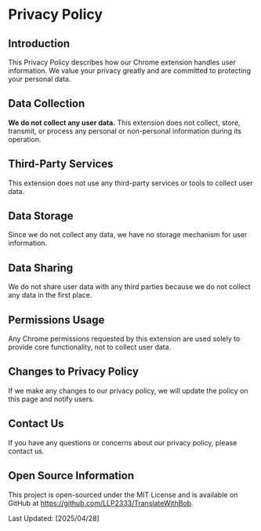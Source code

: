 # Privacy Policy

## Introduction
This Privacy Policy describes how our Chrome extension handles user information. We value your privacy greatly and are committed to protecting your personal data.

## Data Collection
**We do not collect any user data.** This extension does not collect, store, transmit, or process any personal or non-personal information during its operation.

## Third-Party Services
This extension does not use any third-party services or tools to collect user data.

## Data Storage
Since we do not collect any data, we have no storage mechanism for user information.

## Data Sharing
We do not share user data with any third parties because we do not collect any data in the first place.

## Permissions Usage
Any Chrome permissions requested by this extension are used solely to provide core functionality, not to collect user data.

## Changes to Privacy Policy
If we make any changes to our privacy policy, we will update the policy on this page and notify users.

## Contact Us
If you have any questions or concerns about our privacy policy, please contact us.

## Open Source Information
This project is open-sourced under the MIT License and is available on GitHub at https://github.com/LLP2333/TranslateWithBob.

Last Updated: [2025/04/28] 